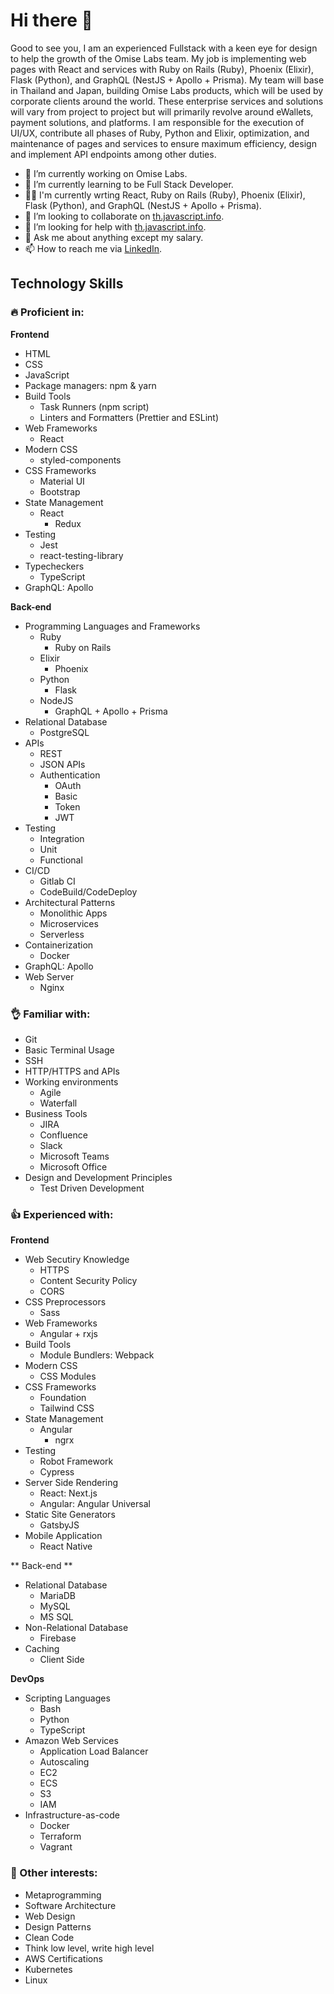 # Hi there 👋

Good to see you, I am an experienced Fullstack with a keen eye for design to help the growth of the Omise Labs team. My job is implementing web pages with React and services with Ruby on Rails (Ruby), Phoenix (Elixir), Flask (Python), and GraphQL (NestJS + Apollo + Prisma). My team will base in Thailand and Japan, building Omise Labs products, which will be used by corporate clients around the world. These enterprise services and solutions will vary from project to project but will primarily revolve around eWallets, payment solutions, and platforms. I am responsible for the execution of UI/UX, contribute all phases of Ruby, Python and Elixir, optimization, and maintenance of pages and services to ensure maximum efficiency, design and implement API endpoints among other duties. 

- 🔭 I’m currently working on Omise Labs.
- 🌱 I’m currently learning to be Full Stack Developer.
- ✍🏻 I'm currently wrting React, Ruby on Rails (Ruby), Phoenix (Elixir), Flask (Python), and GraphQL (NestJS + Apollo + Prisma).
- 👯 I’m looking to collaborate on [th.javascript.info](https://github.com/javascript-tutorial/th.javascript.info).
- 🤔 I’m looking for help with [th.javascript.info](https://github.com/javascript-tutorial/th.javascript.info).
- 💬 Ask me about anything except my salary.
- 📫 How to reach me via [LinkedIn](https://www.linkedin.com/in/prasit-tongpradit/).

## Technology Skills

### 🔥 Proficient in:

**Frontend**

- HTML
- CSS
- JavaScript
- Package managers: npm & yarn
- Build Tools
  - Task Runners (npm script)
  - Linters and Formatters (Prettier and ESLint)
- Web Frameworks
  - React
- Modern CSS
  - styled-components
- CSS Frameworks
  - Material UI
  - Bootstrap
- State Management
  - React
    - Redux
- Testing
  - Jest
  - react-testing-library
- Typecheckers
  - TypeScript
- GraphQL: Apollo

**Back-end**

- Programming Languages and Frameworks
  - Ruby
    - Ruby on Rails
  - Elixir
    - Phoenix
  - Python
    - Flask
  - NodeJS
    - GraphQL + Apollo + Prisma
- Relational Database
  - PostgreSQL
- APIs
  - REST
  - JSON APIs
  - Authentication
    - OAuth
    - Basic
    - Token
    - JWT
- Testing
  - Integration
  - Unit
  - Functional
- CI/CD
  - Gitlab CI
  - CodeBuild/CodeDeploy
- Architectural Patterns
  - Monolithic Apps
  - Microservices
  - Serverless
- Containerization
  - Docker
- GraphQL: Apollo
- Web Server
  - Nginx
  
  
### 👌 Familiar with:

- Git
- Basic Terminal Usage
- SSH
- HTTP/HTTPS and APIs
- Working environments
  - Agile
  - Waterfall
- Business Tools
  - JIRA
  - Confluence
  - Slack
  - Microsoft Teams
  - Microsoft Office
- Design and Development Principles
  - Test Driven Development

### 👍 Experienced with:

**Frontend**

- Web Secutiry Knowledge
  - HTTPS
  - Content Security Policy
  - CORS
- CSS Preprocessors
  - Sass
- Web Frameworks
  - Angular + rxjs
- Build Tools
  - Module Bundlers: Webpack
- Modern CSS
  - CSS Modules
- CSS Frameworks
  - Foundation
  - Tailwind CSS
- State Management
  - Angular
    - ngrx
- Testing
  - Robot Framework
  - Cypress
- Server Side Rendering
  - React: Next.js
  - Angular: Angular Universal
- Static Site Generators
  - GatsbyJS
- Mobile Application
  - React Native
  
** Back-end **
- Relational Database
  - MariaDB
  - MySQL
  - MS SQL
- Non-Relational Database
  - Firebase
- Caching
  - Client Side

**DevOps**

- Scripting Languages
  - Bash
  - Python
  - TypeScript
- Amazon Web Services
  - Application Load Balancer
  - Autoscaling
  - EC2
  - ECS
  - S3
  - IAM
- Infrastructure-as-code
  - Docker
  - Terraform
  - Vagrant

### 🤿 Other interests:

- Metaprogramming
- Software Architecture
- Web Design
- Design Patterns
- Clean Code
- Think low level, write high level
- AWS Certifications
- Kubernetes
- Linux


<!--
**EpicHigh/Epichigh** is a ✨ _special_ ✨ repository because its `README.md` (this file) appears on your GitHub profile.

Here are some ideas to get you started:

- 🔭 I’m currently working on ...
- 🌱 I’m currently learning ...
- 👯 I’m looking to collaborate on ...
- 🤔 I’m looking for help with ...
- 💬 Ask me about ...
- 📫 How to reach me: ...
- 😄 Pronouns: ...
- ⚡ Fun fact: ...
-->
